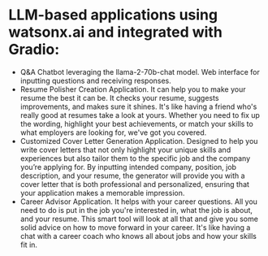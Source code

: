 # LLM-based applications using watsonx.ai and integrated with Gradio:
- Q&A Chatbot leveraging the llama-2-70b-chat model.
Web interface for inputting questions and receiving responses.
- Resume Polisher Creation Application.
It can help you to make your resume the best it can be. It checks your resume, suggests improvements, and makes sure it shines. It's like having a friend who's really good at resumes take a look at yours. Whether you need to fix up the wording, highlight your best achievements, or match your skills to what employers are looking for, we've got you covered.
- Customized Cover Letter Generation Application.
Designed to help you write cover letters that not only highlight your unique skills and experiences but also tailor them to the specific job and the company you’re applying for. By inputting intended company, position, job description, and your resume, the generator will provide you with a cover letter that is both professional and personalized, ensuring that your application makes a memorable impression.
- Career Advisor Application.
It helps with your career questions. All you need to do is put in the job you're interested in, what the job is about, and your resume. This smart tool will look at all that and give you some solid advice on how to move forward in your career. It's like having a chat with a career coach who knows all about jobs and how your skills fit in.
